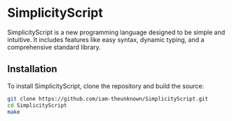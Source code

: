 # SimplicityScript

SimplicityScript is a new programming language designed to be simple and intuitive. It includes features like easy syntax, dynamic typing, and a comprehensive standard library.

## Installation

To install SimplicityScript, clone the repository and build the source:

```bash
git clone https://github.com/iam-theunknown/SimplicityScript.git
cd SimplicityScript
make
